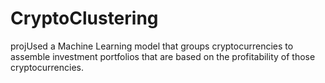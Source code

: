 # CryptoClustering
projUsed a  Machine Learning model that groups cryptocurrencies to assemble investment portfolios that are based on the profitability of those cryptocurrencies.

